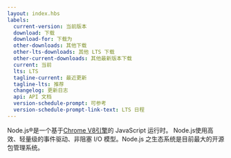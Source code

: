 ```yaml
---
layout: index.hbs
labels:
  current-version: 当前版本
  download: 下载
  download-for: 下载为
  other-downloads: 其他下载
  other-lts-downloads: 其他 LTS 下载
  other-current-downloads: 其他最新版本下载
  current: 当前
  lts: LTS
  tagline-current: 最近更新
  tagline-lts: 推荐
  changelog: 更新日志
  api: API 文档
  version-schedule-prompt: 可参考
  version-schedule-prompt-link-text: LTS 日程
---
```


Node.js®是一个基于[Chrome V8引擎](https://developers.google.com/v8/)的 JavaScript 运行时。
Node.js使用高效、轻量级的事件驱动、非阻塞 I/O 模型。Node.js 之生态系统是目前最大的开源包管理系统。
